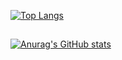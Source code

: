 [![Top Langs](https://github-readme-stats.vercel.app/api/top-langs/?username=Alok-Joshia&theme=merko&count_private=true)](https://github.com/anuraghazra/github-readme-stats)
## 
[![Anurag's GitHub stats](https://github-readme-stats.vercel.app/api?username=Alok-Joshi&theme=merko&count_private=true)](https://github.com/anuraghazra/github-readme-stats)
